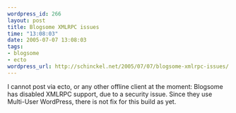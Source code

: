 ```yaml
--- 
wordpress_id: 266
layout: post
title: Blogsome XMLRPC issues
time: "13:08:03"
date: 2005-07-07 13:08:03
tags: 
- blogsome
- ecto
wordpress_url: http://schinckel.net/2005/07/07/blogsome-xmlrpc-issues/
---
```

I cannot post via ecto, or any other offline client at the moment: Blogsome has disabled XMLRPC support, due to a security issue. Since they use Multi-User WordPress, there is not fix for this build as yet. 
